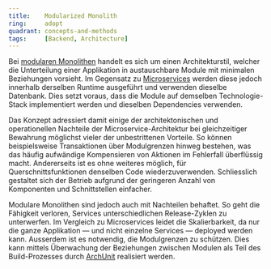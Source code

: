 ```yaml
---
title:    Modularized Monolith  
ring:     adopt  
quadrant: concepts-and-methods
tags:     [Backend, Architecture]
---
```


Bei [modularen Monolithen][modular-monolith] handelt es sich um einen Architekturstil, welcher die Unterteilung einer
Applikation in austauschbare Module mit minimalen Beziehungen vorsieht. Im Gegensatz zu [Microservices][microservices]
werden diese jedoch innerhalb derselben Runtime ausgeführt und verwenden dieselbe Datenbank. Dies setzt voraus, dass die
Module auf demselben Technologie-Stack implementiert werden und dieselben Dependencies verwenden.

Das Konzept adressiert damit einige der architektonischen und operationellen Nachteile der Microservice-Architektur bei
gleichzeitiger Bewahrung möglichst vieler der unbestrittenen Vorteile. So können beispielsweise Transaktionen über
Modulgrenzen hinweg bestehen, was das häufig aufwändige Kompensieren von Aktionen im Fehlerfall überflüssig macht.
Andererseits ist es ohne weiteres möglich, für Querschnittsfunktionen denselben Code wiederzuverwenden. Schliesslich
gestaltet sich der Betrieb aufgrund der geringeren Anzahl von Komponenten und Schnittstellen einfacher.

Modulare Monolithen sind jedoch auch mit Nachteilen behaftet. So geht die Fähigkeit verloren, Services unterschiedlichen
Release-Zyklen zu unterwerfen. Im Vergleich zu Microservices leidet die Skalierbarkeit, da nur die ganze Applikation — 
und nicht einzelne Services — deployed werden kann. Ausserdem ist es notwendig, die Modulgrenzen zu schützen. Dies kann
mittels Überwachung der Beziehungen zwischen Modulen als Teil des Build-Prozesses durch [ArchUnit][archunit] realisiert
werden.

[modular-monolith]: https://www.infoxicator.com/modular-monoliths-have-we-come-full-circle
[microservices]: /concepts-and-methods/microservice-architektur
[archunit]: /libraries-frameworks-and-languages/archunit
